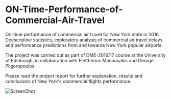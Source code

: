 # ON-Time-Performance-of-Commercial-Air-Travel

On-time performance of commercial air travel for New York state in 2016. Deescriptive statistics, exploratory analysis of commercial air travel delays and performance predictions from and towards New York popular airports. 

The project was carried out as part of DME-2016/17 course at the University of Edinburgh, in collaboration with Eleftherios Manousakis and George Pligoropoulos.

Please read the project report for further explanation, results and conclusions of New York's commercial flights performance.

![ScreenShot](https://cloud.githubusercontent.com/assets/26325978/26285091/244762b4-3e51-11e7-8fb0-5371b1fe1994.jpg)
